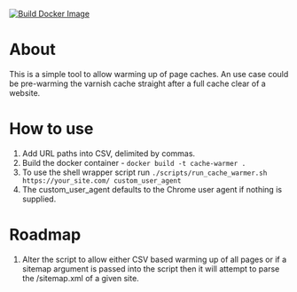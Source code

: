 [![Build Docker Image](https://github.com/jozzya/web_cache_warmer/actions/workflows/docker.yml/badge.svg)](https://github.com/jozzya/web_cache_warmer/actions/workflows/docker.yml)

# About

This is a simple tool to allow warming up of page caches.
An use case could be pre-warming the varnish cache straight after a full cache clear of a website.

# How to use

1. Add URL paths into CSV, delimited by commas.
2. Build the docker container - `docker build -t cache-warmer .`
3. To use the shell wrapper script run `./scripts/run_cache_warmer.sh https://your_site.com/ custom_user_agent`
4. The custom_user_agent defaults to the Chrome user agent if nothing is supplied.

# Roadmap

1. Alter the script to allow either CSV based warming up of all pages or if a sitemap argument is passed into the script then it will attempt to parse the /sitemap.xml of a given site.
